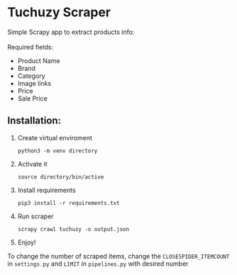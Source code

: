 # Tuchuzy Scraper

Simple Scrapy app to extract products info:
<br>
<br>
Required fields:
  * Product Name
  * Brand 
  * Category
  * Image links 
  * Price
  * Sale Price

## Installation:

  1. Create virtual enviroment <p> `python3 -m venv directory`
  2. Activate it <p> `source directory/bin/active`
  3. Install requirements <p> `pip3 install -r requirements.txt`
  4. Run scraper <p> `scrapy crawl tuchuzy -o output.json`
  5. Enjoy!
    
To change the number of scraped items, change the `CLOSESPIDER_ITEMCOUNT` in `settings.py` and `LIMIT` in `pipelines.py` with desired number
